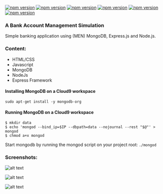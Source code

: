 [![npm version](https://img.shields.io/npm/v/ejs.svg?style=flat)](https://www.npmjs.com/package/ejs)
[![npm version](https://img.shields.io/npm/v/express.svg?colorB=red&style=flat)](https://www.npmjs.com/package/express)
[![npm version](https://img.shields.io/npm/v/mongoose.svg?style=flat)](https://www.npmjs.com/package/mongoose)
[![npm version](https://img.shields.io/npm/v/passport.svg?style=flat)](https://www.npmjs.com/package/passport)
[![npm version](https://img.shields.io/npm/v/passport-local-mongoose.svg?colorB=green&style=flat)](https://www.npmjs.com/package/passport-local-mongoose)
[![npm version](https://img.shields.io/npm/v/express-session.svg?style=flat)](https://www.npmjs.com/package/express-session)

### A Bank Account Management Simulation
Simple banking application using (MEN) MongoDB, Express.js and Node.js.

### Content:
- HTML/CSS
- Javascript
- MongoDB
- NodeJs
- Express Framework

#### Installing MongoDB on a Cloud9 workspace
```
sudo apt-get install -y mongodb-org
```
#### Running MongoDB on a Cloud9 workspace
```
$ mkdir data
$ echo 'mongod --bind_ip=$IP --dbpath=data --nojournal --rest "$@"' > mongod
$ chmod a+x mongod
```
Start mongodb by running the mongod script on your project root:
``` ./mongod ```

### Screenshots:
![alt text](https://github.com/mirianfsilva/web-application/blob/master/images/homepage.png)


![alt text](https://github.com/mirianfsilva/web-application/blob/master/images/yourbank.png)


![alt text](https://github.com/mirianfsilva/web-application/blob/master/images/newclientpage.png)
